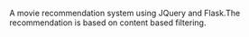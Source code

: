 A movie recommendation system using JQuery and Flask.The recommendation is based on content based filtering.
